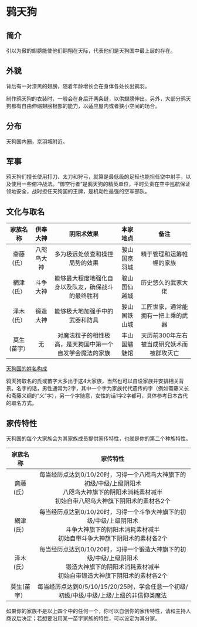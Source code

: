 # 鸦天狗

## 简介

引以为傲的翅膀能使他们翱翔在天际，代表他们是天狗国中最上层的存在。

## 外貌

背后有一对漆黑的翅膀，随着年龄增长会在身体各处长出鸦羽。

制作鸦天狗的衣装时，一般会在身后开两条缝，以供翅膀伸出。另外，大部分鸦天狗都有自由伸缩翅膀根部的能力，以适应屋内或者狭小空间的场合。

## 分布

天狗国内圈，京羽城附近。

## 军事

鸦天狗们擅长使用打刀、太刀和狩弓，就算是最低级的足轻也能担任空中射手，以及使用一些俯冲战法。“御空行者”是鸦天狗的精英单位，平时负责在空中巡航保证领地安全，战时担任天狗国的王牌，是机动性最强的空军部队。

## 文化与取名

家族名称|供奉大神|阴阳术效果|本家地点|备注
:--:|:--:|:--:|:--:|:--:
斋藤(氏）|八咫鸟大神|多为极远处侦查和操控局势的效果|骏山国京羽城|精于管理和运筹帷幄的家族
網津(氏）|斗争大神|能够最大程度地强化自身以及队友，确保战斗的最终胜利|骏山国仙越城|历史悠久的武家大佬
泽木(氏）|锻造大神|能够极大地加强手中的武器和防具|骏山国铁山城|工匠世家，通常能拥有一把上乘的武器
莫生(苗字）|无|对魔法粒子的相性极高，是天狗国中第一个自发学会魔法的家族|丰山国魑魅馆|天历前300年左右被当成研究妖术而被群攻灭亡

<a href="../name" target="_blank">天狗国的姓名构成</a>

鸦天狗取名的氏或苗字大多出于这4大家族，当然也可以自设家族并安排相关背景。名字的话，男性通常为2字，其中一个字为家族代代遗传的字（例如斋藤义长和斋藤义纲的“义”字），另一个字随意，女性的话1字2字都可，具体参考日本古代的取名方式。

## 家传特性

天狗国的每个大家族会为其家族成员提供家传特性，也就是你的第二个种族特性。

家族名称|家传特性
:--:|:--:
斋藤(氏）|每当经历点达到0/10/20时，习得一个八咫鸟大神旗下的初级/中级/上级阴阳术<br>八咫鸟大神旗下的阴阳术消耗素材减半<br>初始自带八咫鸟大神旗下阴阳术的素材各2个
網津(氏）|每当经历点达到0/10/20时，习得一个斗争大神旗下的初级/中级/上级阴阳术<br>斗争大神旗下的阴阳术消耗素材减半<br>初始自带斗争大神旗下阴阳术的素材各2个
泽木(氏）|每当经历点达到0/10/20时，习得一个锻造大神旗下的初级/中级/上级阴阳术<br>锻造大神旗下的阴阳术消耗素材减半<br>初始自带锻造大神旗下阴阳术的素材各2个
莫生(苗字）|每当经历点达到0/5/10/15/20/25时，学会任意一个初级/初级/中级/中级/上级/上级的非信仰类魔法

如果你的家族不是以上四个中的任何一个，你可以自创你的家传特性，请和主持人商议后决定；若想要沿用某一苗字家族的特性，可以设定为其分家。